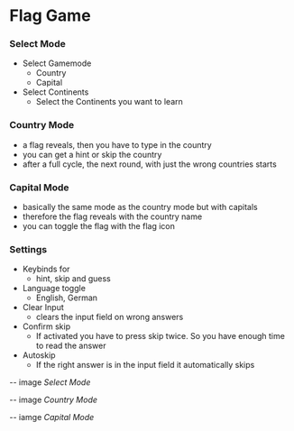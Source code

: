 # Flag Game

### Select Mode
- Select Gamemode
  - Country
  - Capital
- Select Continents
  - Select the Continents you want to learn

### Country Mode
- a flag reveals, then you have to type in the country
- you can get a hint or skip the country
- after a full cycle, the next round, with just the wrong countries starts

### Capital Mode
- basically the same mode as the country mode but with capitals
- therefore the flag reveals with the country name
- you can toggle the flag with the flag icon

### Settings
- Keybinds for
  - hint, skip and guess
- Language toggle
  - English, German
- Clear Input
  - clears the input field on wrong answers
- Confirm skip
  - If activated you have to press skip twice. So you have enough time to read the answer 
- Autoskip
  - If the right answer is in the input field it automatically skips

-- image
*Select Mode*

-- image
*Country Mode*

-- iamge
*Capital Mode*